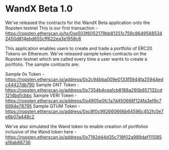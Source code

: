 # WandX Beta 1.0
We've released the contracts for the WandX Beta application onto the Ropsten testnet This is our first transaction - https://ropsten.etherscan.io/tx/0xe503f6052179bb81251c759c86495885342450d814ebd655cff622ea3e1958c6

This application enables users to create and trade a portfolio of ERC20 Tokens on Ethereum. We've released sample token contracts on the Ropsten testnet which are called every time a user wants to create a portfolio. The sample contracts are:

Sample 0x Token - https://ropsten.etherscan.io/address/0x2c94bba009e0133f5944fa25944edc44427db790
Sample GNT Token - https://ropsten.etherscan.io/address/0x7354b4cea1cb8188a290b857132cd1214bd1cbbc
Sample VERI Token - https://ropsten.etherscan.io/address/0x4905e0fc1a7d450668f124fa3ef9c76994e78795
Sample QTUM Token - https://ropsten.etherscan.io/address/0xc8f0c992660666b64596c452fc0e7e6b07a448c2

We've also simulated the Wand token to enable creation of portfolios inclusive of the Wand token here - https://ropsten.etherscan.io/address/0x7162d44d35c718f02a989daf111085a16ab88736


